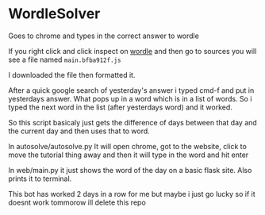 # WordleSolver
Goes to chrome and types in the correct answer to wordle

If you right click and click inspect on [wordle](https://www.nytimes.com/games/wordle/index.html) and then go to sources you will see a file named `main.bfba912f.js`

I downloaded the file then formatted it.

After a quick google search of yesterday's answer i typed cmd-f and put in yesterdays answer. What pops up in a word which is in a list of words. So i typed the next word in the list (after yesterdays word) and it worked.

So this script basicaly just gets the difference of days between that day and the current day and then uses that to word.

In autosolve/autosolve.py It will open chrome, got to the website, click to move the tutorial thing away and then it will type in the word and hit enter

In web/main.py it just shows the word of the day on a basic flask site. Also prints it to terminal.

This bot has worked 2 days in a row for me but maybe i just go lucky so if it doesnt work tommorow ill delete this repo
